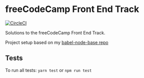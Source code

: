 # freeCodeCamp Front End Track

[![CircleCI](https://circleci.com/gh/j-klassen/free-code-camp-front-end-track/tree/master.svg?style=svg)](https://circleci.com/gh/j-klassen/free-code-camp-front-end-track/tree/master)

Solutions to the freeCodeCamp Front End Track.

Project setup based on my [babel-node-base repo](https://github.com/j-klassen/babel-node-base)

## Tests

To run all tests: `yarn test` or `npm run test`
